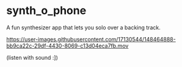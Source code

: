 # synth_o_phone

A fun synthesizer app that lets you solo over a backing track.


https://user-images.githubusercontent.com/17130544/148464888-bb9ca22c-29df-4430-8069-c13d04eca7fb.mov

(listen with sound :])
